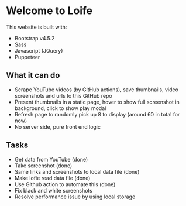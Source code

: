# Welcome to Loife

This website is built with:

- Bootstrap v4.5.2
- Sass 
- Javascript (JQuery)
- Puppeteer

## What it can do

- Scrape YouTube videos (by GitHub actions), save thumbnails, video screenshots and urls to this GitHub repo
- Present thumbnails in a static page, hover to show full screenshot in background, click
to show play modal
- Refresh page to randomly pick up 8 to display (around 60 in total for now)
- No server side, pure front end logic

## Tasks
- Get data from YouTube (done)
- Take screenshot (done)
- Same links and screenshots to local data file (done)
- Make lofie read data file (done)
- Use Github action to automate this (done)
- Fix black and white screenshots
- Resolve performance issue by using local storage
